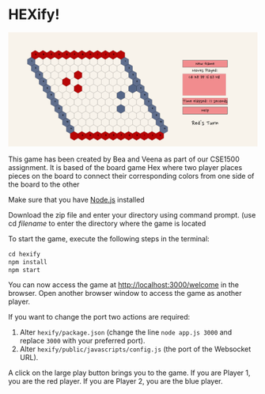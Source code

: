 # HEXify!

![Board game screenshot](screenshot.PNG)

This game has been created by Bea and Veena as part of our CSE1500 assignment. It is based of the board game Hex where two player places pieces on the board to connect their corresponding colors from one side of the board to the other

Make sure that you have [Node.js](https://nodejs.org/en/) installed

Download the zip file and enter your directory using command prompt. (use cd $filename$ to enter the directory where the game is located

To start the game, execute the following steps in the terminal:

```console
cd hexify
npm install
npm start
```

You can now access the game at [http://localhost:3000/welcome](http://localhost:3000/welcome) in the browser. Open another browser window to access the game as another player.

If you want to change the port two actions are required: 

1. Alter `hexify/package.json` (change the line `node app.js 3000` and replace `3000` with your preferred port).
2. Alter `hexify/public/javascripts/config.js` (the port of the Websocket URL).

A click on the large play button brings you to the game. If you are Player 1, you are the red player. If you are Player 2, you are the blue player.
